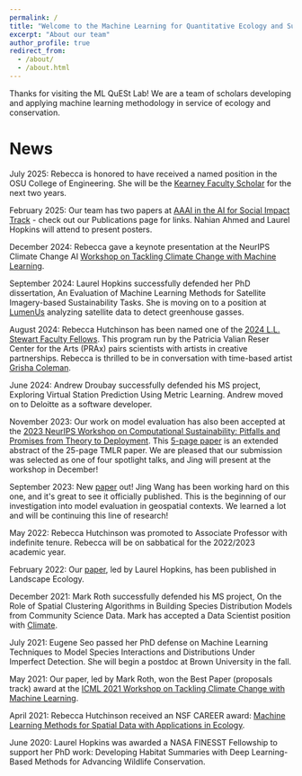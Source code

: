```yaml
---
permalink: /
title: "Welcome to the Machine Learning for Quantitative Ecology and Sustainability (ML QuESt) Lab!"
excerpt: "About our team"
author_profile: true
redirect_from: 
  - /about/
  - /about.html
---
```


Thanks for visiting the ML QuESt Lab! We are a team of scholars developing and applying machine learning methodology in service of ecology and conservation.

News
======
July 2025: Rebecca is honored to have received a named position in the OSU College of Engineering. She will be the [Kearney Faculty Scholar](https://engineering.oregonstate.edu/about/endowed-faculty-named-positions) for the next two years. 

February 2025: Our team has two papers at [AAAI in the AI for Social Impact Track](https://aaai.org/conference/aaai/aaai-25/main-technical-track/) - check out our Publications page for links. Nahian Ahmed and Laurel Hopkins will attend to present posters.

December 2024: Rebecca gave a keynote presentation at the NeurIPS Climate Change AI [Workshop on Tackling Climate Change with Machine Learning](https://www.climatechange.ai/events/neurips2024). 

September 2024: Laurel Hopkins successfully defended her PhD dissertation, An Evaluation of Machine Learning Methods for Satellite Imagery-based Sustainability Tasks. She is moving on to a position at [LumenUs](https://belumenus.com/) analyzing satellite data to detect greenhouse gasses.

August 2024: Rebecca Hutchinson has been named one of the [2024 L.L. Stewart Faculty Fellows](https://prax.oregonstate.edu/initiatives/ll-stewart-fellowship/2024-awardees). This program run by the Patricia Valian Reser Center for the Arts (PRAx) pairs scientists with artists in creative partnerships. Rebecca is thrilled to be in conversation with time-based artist [Grisha Coleman](https://www.radcliffe.harvard.edu/people/grisha-coleman).

June 2024: Andrew Droubay successfully defended his MS project, Exploring Virtual Station Prediction Using Metric Learning. Andrew moved on to Deloitte as a software developer. 

November 2023: Our work on model evaluation has also been accepted at the [2023 NeurIPS Workshop on Computational Sustainability: Pitfalls and Promises from Theory to Deployment](https://www.compsust.net/compsust-2023/). This [5-page paper](http://Hutchinson-Lab.github.io/files/wang2023neuripsWksp.pdf) is an extended abstract of the 25-page TMLR paper. We are pleased that our submission was selected as one of four spotlight talks, and Jing will present at the workshop in December!

September 2023: New [paper](https://openreview.net/forum?id=VgJhYu7FmQ) out! Jing Wang has been working hard on this one, and it's great to see it officially published. This is the beginning of our investigation into model evaluation in geospatial contexts. We learned a lot and will be continuing this line of research!

May 2022: Rebecca Hutchinson was promoted to Associate Professor with indefinite tenure. Rebecca will be on sabbatical for the 2022/2023 academic year.

February 2022: Our [paper](https://link.springer.com/article/10.1007/s10980-022-01406-y), led by Laurel Hopkins, has been published in Landscape Ecology.  

December 2021: Mark Roth successfully defended his MS project, On the Role of Spatial Clustering Algorithms in Building Species Distribution Models from Community Science Data. Mark has accepted a Data Scientist position with [Climate](https://www.climate.com/).

July 2021: Eugene Seo passed her PhD defense on Machine Learning Techniques to Model Species Interactions and Distributions Under Imperfect Detection. She will begin a postdoc at Brown University in the fall. 

May 2021: Our paper, led by Mark Roth, won the Best Paper (proposals track) award at the [ICML 2021 Workshop on Tackling Climate Change with Machine Learning](https://www.climatechange.ai/events/icml2021).

April 2021: Rebecca Hutchinson received an NSF CAREER award: [Machine Learning Methods for Spatial Data with Applications in Ecology](https://www.nsf.gov/awardsearch/showAward?AWD_ID=2046678&HistoricalAwards=false).

June 2020: Laurel Hopkins was awarded a NASA FINESST Fellowship to support her PhD work: Developing Habitat Summaries with Deep Learning-Based Methods for Advancing Wildlife Conservation.

